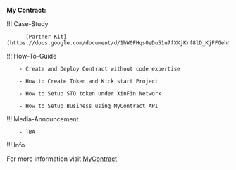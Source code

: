 ﻿**My Contract:**

!!! Case-Study

        - [Partner Kit](https://docs.google.com/document/d/1hW0FHqsOeDu51u7fXKjKrf8lD_KjFFGehCpOpwpYIvw)

!!! How-To-Guide

        - Create and Deploy Contract without code expertise

        - How to Create Token and Kick start Project

        - How to Setup STO token under XinFin Network

        - How to Setup Business using MyContract API

!!! Media-Announcement

        - TBA

!!! Info

For more information visit [MyContract](https://docs.mycontract.co)